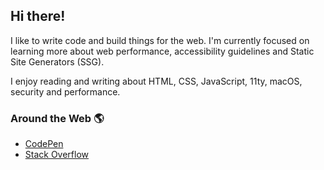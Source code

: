 ## Hi there!

I like to write code and build things for the web. I'm currently focused on learning more about web performance, accessibility guidelines and Static Site Generators (SSG). 

I enjoy reading and writing about HTML, CSS, JavaScript, 11ty, macOS, security and performance.

### Around the Web 🌎
* [CodePen](https://codepen.io/tannerdolby)
* [Stack Overflow](https://stackoverflow.com/users/11389581/tanner-dolby)